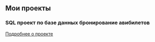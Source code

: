 ## Мои проекты
  ### SQL проект по базе данных бронирование авибилетов
  [Подробнее о проекте](https://github.com/Kor-Konstantin/Kor-Konstantin.github.io/tree/d42415181856b8d5ed4eba8402fc3f7f5d9c6297/projects/SQL%20project)
